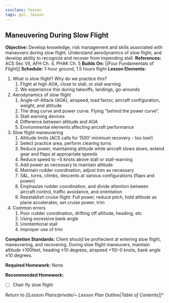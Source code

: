 ```yaml
---
cssclass: lesson
tags: ppl, lesson
---
```

## Maneuvering During Slow Flight

**Objective:** Develop knowledge, risk management and skills associated with maneuvers during slow flight. Understand aerodynamics of slow flight, and develop ability to recognize and recover from impending stall.
**References:** ACS Sec VII, AFH Ch. 4, PHAK Ch. 5
**Builds On:** [[Four Fundamentals of Flight]]
**Schedule:** 1-hour ground, 1.5 hours flight
**Lesson Elements:**
1. What is slow flight? Why do we practice this?
	1. Flight at high AOA, close to stall, or stall warning
	2. We experience this during takeoffs, landings, go-arounds
2. Aerodynamics of slow flight
	1. Angle-of-Attack (AOA), airspeed, load factor, aircraft configuration, weight, and attitude
	2. The drag curve and power curve. Flying "behind the power curve".
	3. Stall warning devices
	4. Difference between attitude and AOA
	5. Environmental elements affecting aircraft performance
3. Slow flight maneuvering
	1. Altitude limits (ACS calls for 1500' minimum recovery - too low!)
	2. Select practice area, perform clearing turns
	3. Reduce power, maintaining altitude while aircraft slows down, extend gear and flaps at appropriate speeds
	4. Reduce speed to ~5 knots above stall or stall-warning
	5. Add power as necessary to maintain altitude
	6. Maintain rudder coordination, adjust trim as necessary
	7. S&L, turns, climbs, descents at various configurations (flaps and power)
	8. Emphasize rudder coordination, and divide attention between aircraft control, traffic avoidance, and orientation
	9. Reestablish cruise flight: Full power, reduce pitch, hold altitude as plane accelerates, set cruise power, trim
4. Common errors
	1. Poor rudder coordination, drifting off altitude, heading, etc
	2. Using excessive bank angle
	3. Unintentional stall
	4. Improper use of trim

**Completion Standards:** Client should be profiecient at entering slow flight, maneuvering, and recovering. During slow flight maneuvers, maintain altitude &plusmn;100feet, heading &plusmn;10 degrees, airspeed +10/-0 knots, bank angle &plusmn;10 degrees.

**Required Homework:** None

**Recommended Homework:** 
- [ ] Chair fly slow flight

*Return to [[Lesson Plans/private/~ Lesson Plan Outline|Table of Contents]]^*